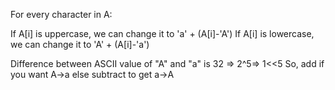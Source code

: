 For every character in A:

If A[i] is uppercase, we can change it to 'a' + (A[i]-'A')
If A[i] is lowercase, we can change it to 'A' + (A[i]-'a')

Difference between ASCII value of "A" and "a" is 32 => 2^5=> 1<<5
So, add if you want A->a
else
subtract to get a->A